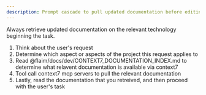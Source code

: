 ```yaml
---
description: Prompt cascade to pull updated documentation before editing
---
```


Always retrieve updated documentation on the relevant technology beginning the task.

1. Think about the user's request 
2. Determine which aspect or aspects of the project this request applies to
3. Read @flaim/docs/dev/CONTEXT7_DOCUMENTATION_INDEX.md to determine what relavent documentation is available via context7
4. Tool call context7 mcp servers to pull the relevant documentation
5. Lastly, read the documentation that you retreived, and then proceed with the user's task